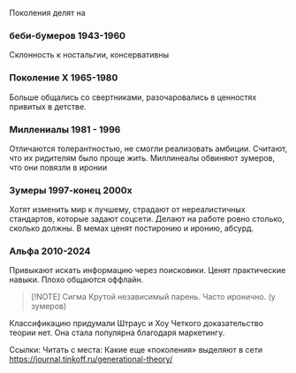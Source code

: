 Поколения делят на 
### беби-бумеров 1943-1960
Склонность к ностальгии, консервативны 
### Поколение X 1965-1980
Больше общались со свертниками, разочаровались в ценностях привитых в детстве. 
### Миллениалы 1981 - 1996
Отличаются толерантностью, не смогли реализовать амбиции. Считают, что их ридителям было проще жить. Миллинеалы обвиняют зумеров, что они повязли в иронии
### Зумеры 1997-конец 2000х
Хотят изменить мир к лучшему, страдают от нереалистичных стандартов, которые задают соцсети. Делают на работе ровно столько, сколько должны. В мемах ценят постиронию и иронию, абсурд.

### Альфа 2010-2024
Привыкают искать информацию через поисковики. Ценят практические навыки. Плохо общаются оффлайн.

> [!NOTE] Сигма
> Крутой независимый парень. Часто иронично. (у зумеров)

Классификацию придумали Штраус и Хоу
Четкого доказательство теории нет. Она стала популярна благодаря маркетингу.



Ссылки:
Читать с места: Какие еще «поколения» выделяют в сети
https://journal.tinkoff.ru/generational-theory/